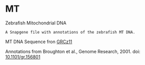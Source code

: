# MT
Zebrafish Mitochondrial DNA
```
A Snapgene file with annotations of the zebrafish MT DNA.
```
MT DNA Sequence fron <a href="ftp://ftp.ensembl.org/pub/release-95/fasta/danio_rerio/dna/">GRCz11</a>

Annotations from Broughton et al., Genome Research, 2001.
doi: [10.1101/gr.156801](https://dx.doi.org/10.1101%2Fgr.156801)

